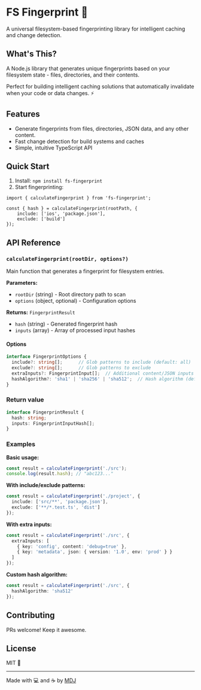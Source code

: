 # FS Fingerprint 🫆

A universal filesystem-based fingerprinting library for intelligent caching and change detection.

## What's This?

A Node.js library that generates unique fingerprints based on your filesystem state - files, directories, and their contents.

Perfect for building intelligent caching solutions that automatically invalidate when your code or data changes. ⚡

## Features

- Generate fingerprints from files, directories, JSON data, and any other content.
- Fast change detection for build systems and caches
- Simple, intuitive TypeScript API

## Quick Start

1. Install: `npm install fs-fingerprint`
2. Start fingerprinting:

```
import { calculateFingerprint } from 'fs-fingerprint';

const { hash } = calculateFingerprint(rootPath, {
    include: ['ios', 'package.json'],
    exclude: ['build']
});
```

## API Reference

### `calculateFingerprint(rootDir, options?)`

Main function that generates a fingerprint for filesystem entries.

**Parameters:**
- `rootDir` (string) - Root directory path to scan
- `options` (object, optional) - Configuration options

**Returns:** `FingerprintResult`
- `hash` (string) - Generated fingerprint hash
- `inputs` (array) - Array of processed input hashes

#### Options

```typescript
interface FingerprintOptions {
  include?: string[];      // Glob patterns to include (default: all)
  exclude?: string[];      // Glob patterns to exclude
  extraInputs?: FingerprintInput[];  // Additional content/JSON inputs
  hashAlgorithm?: 'sha1' | 'sha256' | 'sha512';  // Hash algorithm (default: sha256)
}
```

### Return value

```typescript
interface FingerprintResult {
  hash: string;
  inputs: FingerprintInputHash[];
}
```

### Examples

**Basic usage:**
```typescript
const result = calculateFingerprint('./src');
console.log(result.hash); // "abc123..."
```

**With include/exclude patterns:**
```typescript
const result = calculateFingerprint('./project', {
  include: ['src/**', 'package.json'],
  exclude: ['**/*.test.ts', 'dist']
});
```

**With extra inputs:**
```typescript
const result = calculateFingerprint('./src', {
  extraInputs: [
    { key: 'config', content: 'debug=true' },
    { key: 'metadata', json: { version: '1.0', env: 'prod' } }
  ]
});
```

**Custom hash algorithm:**
```typescript
const result = calculateFingerprint('./src', {
  hashAlgorithm: 'sha512'
});
```

## Contributing

PRs welcome! Keep it awesome.

## License

MIT 💝

---

Made with 💻 and ☕️ by [MDJ](https://x.com/mdj_dev/)
